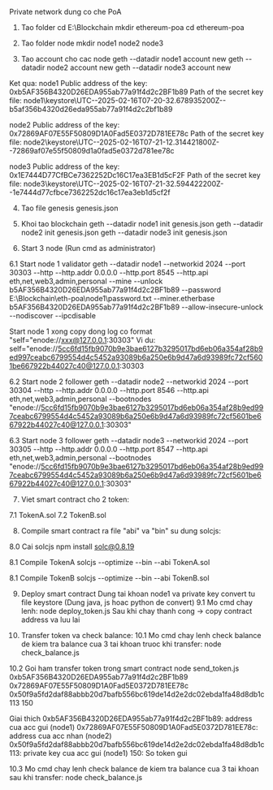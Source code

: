 Private network dung co che PoA

1. Tao folder
cd E:\Blockchain
mkdir ethereum-poa
cd ethereum-poa

2. Tao folder node
mkdir node1 node2 node3

3. Tao account cho cac node
geth --datadir node1 account new
geth --datadir node2 account new
geth --datadir node3 account new

Ket qua:
node1
Public address of the key:   0xb5AF356B4320D26EDA955ab77a91f4d2c2BF1b89
Path of the secret key file: node1\keystore\UTC--2025-02-16T07-20-32.678935200Z--b5af356b4320d26eda955ab77a91f4d2c2bf1b89

node2
Public address of the key:   0x72869AF07E55F50809D1A0Fad5E0372D781EE78c
Path of the secret key file: node2\keystore\UTC--2025-02-16T07-21-12.314421800Z--72869af07e55f50809d1a0fad5e0372d781ee78c

node3
Public address of the key:   0x1E7444D77CfBCe7362252Dc16C17ea3EB1d5cF2F
Path of the secret key file: node3\keystore\UTC--2025-02-16T07-21-32.594422200Z--1e7444d77cfbce7362252dc16c17ea3eb1d5cf2f

4. Tao file genesis
genesis.json 

5. Khoi tao blockchain
geth --datadir node1 init genesis.json
geth --datadir node2 init genesis.json
geth --datadir node3 init genesis.json

6. Start 3 node (Run cmd as administrator)

6.1 Start node 1 validator
geth --datadir node1 --networkid 2024 --port 30303 --http --http.addr 0.0.0.0 --http.port 8545 --http.api eth,net,web3,admin,personal --mine --unlock b5AF356B4320D26EDA955ab77a91f4d2c2BF1b89 --password E:\Blockchain\eth-poa\node1\password.txt --miner.etherbase b5AF356B4320D26EDA955ab77a91f4d2c2BF1b89 --allow-insecure-unlock --nodiscover --ipcdisable

Start node 1 xong copy dong log co format "self="enode://xxx@127.0.0.1:30303" 
Vi du: self="enode://5cc6fd15fb9070b9e3bae6127b3295017bd6eb06a354af28b9ed997ceabc6799554d4c5452a93089b6a250e6b9d47a6d93989fc72cf5601be667922b44027c40@127.0.0.1:30303

6.2 Start node 2 follower
geth --datadir node2 --networkid 2024 --port 30304 --http --http.addr 0.0.0.0 --http.port 8546 --http.api eth,net,web3,admin,personal --bootnodes "enode://5cc6fd15fb9070b9e3bae6127b3295017bd6eb06a354af28b9ed997ceabc6799554d4c5452a93089b6a250e6b9d47a6d93989fc72cf5601be667922b44027c40@127.0.0.1:30303"

6.3 Start node 3 follower
geth --datadir node3 --networkid 2024 --port 30305 --http --http.addr 0.0.0.0 --http.port 8547 --http.api eth,net,web3,admin,personal --bootnodes "enode://5cc6fd15fb9070b9e3bae6127b3295017bd6eb06a354af28b9ed997ceabc6799554d4c5452a93089b6a250e6b9d47a6d93989fc72cf5601be667922b44027c40@127.0.0.1:30303"

7. Viet smart contract cho 2 token:

7.1 TokenA.sol
7.2 TokenB.sol

8. Compile smart contract ra file "abi" va "bin" su dung solcjs:

8.0 Cai solcjs
npm install solc@0.8.19

8.1 Compile TokenA
solcjs --optimize --bin --abi TokenA.sol

8.1 Compile TokenB
solcjs --optimize --bin --abi TokenB.sol

9. Deploy smart contract
Dung tai khoan node1 va private key convert tu file keystore (Dung java, js hoac python de convert)
9.1 Mo cmd chay lenh:
node deploy_token.js
Sau khi chay thanh cong -> copy contract address va luu lai

10. Transfer token va check balance:
10.1 Mo cmd chay lenh check balance de kiem tra balance cua 3 tai khoan truoc khi transfer:
node check_balance.js

10.2 Goi ham transfer token trong smart contract
node send_token.js 0xb5AF356B4320D26EDA955ab77a91f4d2c2BF1b89 0x72869AF07E55F50809D1A0Fad5E0372D781EE78c 0x50f9a5fd2daf88abbb20d7bafb556bc619de14d2e2dc02ebda1fa48d8db1c113 150

Giai thich
0xb5AF356B4320D26EDA955ab77a91f4d2c2BF1b89: address cua acc gui (node1)
0x72869AF07E55F50809D1A0Fad5E0372D781EE78c: address cua acc nhan (node2)
0x50f9a5fd2daf88abbb20d7bafb556bc619de14d2e2dc02ebda1fa48d8db1c113: private key cua acc gui (node1)
150: So token gui

10.3 Mo cmd chay lenh check balance de kiem tra balance cua 3 tai khoan sau khi transfer:
node check_balance.js
